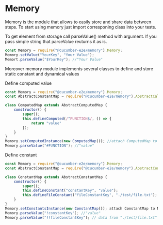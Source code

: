 # Memory

Memory is the module that allows to easily store and share data between steps.
To start using memory just import corresponing class into your tests.

To get element from storage call parseValue() method with argument. If you pass simple string that parseValue reuturns it as is.
```javascript
const Memory = require("@cucumber-e2e/memory").Memory;
Memory.setValue("YourKey", "Your Value");
Memort.parseValue("$YourKey"); //"Your Value"
```

Moreover memory module implements several classes to define and store static constant and dynamical values

Define computed value
```javascript
const Memory = require("@cucumber-e2e/memory").Memory;
const AbstractConstantMap = require("@cucumber-e2e/memory").AbstractCalculablesMap;

class ComputedMap extends AbstractComputedMap {
    constructor() {
        super();
        this.defineComputed(/^FUNCTION$/, () => {
            return "value"
        });
    }
}
Memory.setComputedInstance(new ComputedMap()); //attach ComputedMap to Memory
Memory.parseValue("#FUNCTION"); //"value"
```

Define constant
```javascript
const Memory = require("@cucumber-e2e/memory").Memory;
const AbstractConstantMap = require("@cucumber-e2e/memory").AbstractConstantMap;

class ConstantMap extends AbstractConstantMap {
    constructor() {
        super();
        this.defineConstant("constantKey", "value");
        this.defineFileConstant("fileConstantKey", "./test/file.txt");
    }
}
Memory.setConstantsInstance(new ConstantMap()); attach ConstantMap to Memory
Memory.parseValue("!constantKey"); //"value"
Memory.parseValue("!!fileConstantKey"); // data from "./test/file.txt" file
```
